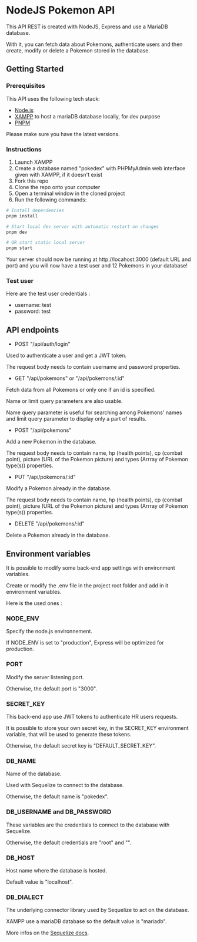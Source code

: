 # NodeJS Pokemon API

This API REST is created with NodeJS, Express and use a MariaDB database.

With it, you can fetch data about Pokemons, authenticate users and then create, modify or delete a Pokemon stored in the database.

## Getting Started

### Prerequisites

This API uses the following tech stack:

-   [Node.js](https://nodejs.org/en)
-   [XAMPP](https://www.apachefriends.org/index.html) to host a mariaDB database locally, for dev purpose
-   [PNPM](https://pnpm.io/)

Please make sure you have the latest versions.

### Instructions

1. Launch XAMPP
2. Create a database named "pokedex" with PHPMyAdmin web interface given with XAMPP, if it doesn't exist
3. Fork this repo
4. Clone the repo onto your computer
5. Open a terminal window in the cloned project
6. Run the following commands:

```bash
# Install dependencies
pnpm install

# Start local dev server with automatic restart on changes
pnpm dev

# OR start static local server
pnpm start
```

Your server should now be running at http://locahost:3000 (default URL and port) and you will now have a test user and 12 Pokemons in your database!

### Test user

Here are the test user credentials :

-   username: test
-   password: test

## API endpoints

-   POST "/api/auth/login"

Used to authenticate a user and get a JWT token.

The request body needs to contain username and password properties.

-   GET "/api/pokemons" or "/api/pokemons/:id"

Fetch data from all Pokemons or only one if an id is specified.

Name or limit query parameters are also usable.

Name query parameter is useful for searching among Pokemons' names and limit query parameter to display only a part of results.

-   POST "/api/pokemons"

Add a new Pokemon in the database.

The request body needs to contain name, hp (health points), cp (combat point), picture (URL of the Pokemon picture) and types (Arrray of Pokemon type(s)) properties.

-   PUT "/api/pokemons/:id"

Modify a Pokemon already in the database.

The request body needs to contain name, hp (health points), cp (combat point), picture (URL of the Pokemon picture) and types (Arrray of Pokemon type(s)) properties.

-   DELETE "/api/pokemons/:id"

Delete a Pokemon already in the database.

## Environment variables

It is possible to modify some back-end app settings with environment variables.

Create or modify the .env file in the project root folder and add in it environment variables.

Here is the used ones :

### NODE_ENV

Specify the node.js environnement.

If NODE_ENV is set to "production", Express will be optimized for production.

### PORT

Modify the server listening port.

Otherwise, the default port is "3000".

### SECRET_KEY

This back-end app use JWT tokens to authenticate HR users requests.

It is possible to store your own secret key, in the SECRET_KEY environment variable, that will be used to generate these tokens.

Otherwise, the default secret key is "DEFAULT_SECRET_KEY".

### DB_NAME

Name of the database.

Used with Sequelize to connect to the database.

Otherwise, the default name is "pokedex".

### DB_USERNAME and DB_PASSWORD

These variables are the credentials to connect to the database with Sequelize.

Otherwise, the default credentials are "root" and "".

### DB_HOST

Host name where the database is hosted.

Default value is "localhost".

### DB_DIALECT

The underlying connector library used by Sequelize to act on the database.

XAMPP use a mariaDB database so the default value is "mariadb".

More infos on the [Sequelize docs](https://sequelize.org/docs/v6/other-topics/dialect-specific-things/).
